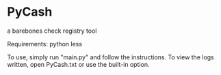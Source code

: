 # PyCash
a barebones check registry tool

Requirements: 
python
less

To use, simply run "main.py" and follow the instructions. To view the logs written, open PyCash.txt or use the built-in option.
